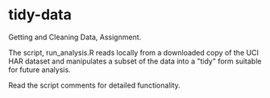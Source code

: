 tidy-data
=========

Getting and Cleaning Data, Assignment.

The script, run_analysis.R reads locally from a downloaded copy of the UCI HAR dataset and manipulates a subset of the data into a "tidy" form suitable for future analysis.  

Read the script comments for detailed functionality.
